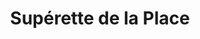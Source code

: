 ---
title: "Supérette de la Place"
url: /nogent-sur-oise/superette-de-la-place/
shop: Lebensmittel
---